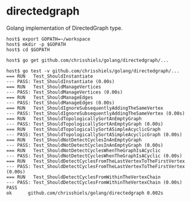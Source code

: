 # directedgraph

Golang implementation of DirectedGraph type.

    host$ export GOPATH=~/workspace
    host$ mkdir -p $GOPATH
    host$ cd $GOPATH

    host$ go get github.com/chrisshiels/golang/directedgraph/...

    host$ go test -v github.com/chrisshiels/golang/directedgraph/...
    === RUN   Test_ShouldInstantiate
    --- PASS: Test_ShouldInstantiate (0.00s)
    === RUN   Test_ShouldManageVertices
    --- PASS: Test_ShouldManageVertices (0.00s)
    === RUN   Test_ShouldManageEdges
    --- PASS: Test_ShouldManageEdges (0.00s)
    === RUN   Test_ShouldIgnoreSubsequentlyAddingTheSameVertex
    --- PASS: Test_ShouldIgnoreSubsequentlyAddingTheSameVertex (0.00s)
    === RUN   Test_ShouldTopologicallySortAnEmptyGraph
    --- PASS: Test_ShouldTopologicallySortAnEmptyGraph (0.00s)
    === RUN   Test_ShouldTopologicallySortASimpleAcyclicGraph
    --- PASS: Test_ShouldTopologicallySortASimpleAcyclicGraph (0.00s)
    === RUN   Test_ShouldNotDetectCyclesInAnEmptyGraph
    --- PASS: Test_ShouldNotDetectCyclesInAnEmptyGraph (0.00s)
    === RUN   Test_ShouldNotDetectCyclesWhenTheGraphIsACyclic
    --- PASS: Test_ShouldNotDetectCyclesWhenTheGraphIsACyclic (0.00s)
    === RUN   Test_ShouldDetectCyclesFromTheLastVertexToTheFirstVertex
    --- PASS: Test_ShouldDetectCyclesFromTheLastVertexToTheFirstVertex (0.00s)
    === RUN   Test_ShouldDetectCyclesFromWithinTheVertexChain
    --- PASS: Test_ShouldDetectCyclesFromWithinTheVertexChain (0.00s)
    PASS
    ok  	github.com/chrisshiels/golang/directedgraph	0.002s
